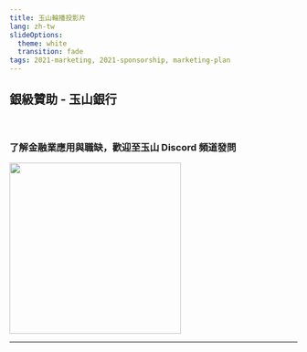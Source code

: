 ```yaml
---
title: 玉山輪播投影片
lang: zh-tw
slideOptions:
  theme: white
  transition: fade
tags: 2021-marketing, 2021-sponsorship, marketing-plan 
---
```


<style>
.reveal section img {
    border: none;
    box-shadow: none;
}
</style>

## 銀級贊助 - 玉山銀行
<br>

### 了解金融業應用與職缺，歡迎至玉山 Discord 頻道發問

<!-- TODO 先用去年的 Logo 等廠商給 Logo 後再更新成今年的 -->
<img style="height: 300px;" src="https://storage.googleapis.com/pycontw-static/sponsors/%E7%8E%89%E5%B1%B1%E9%8A%80%E8%A1%8C/esb04_r.png">

<!-- .slide: data-background="#f7f5fa" -->

---